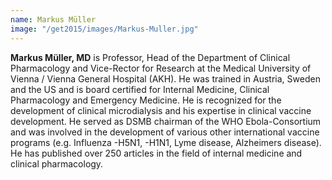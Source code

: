 ```yaml
---
name: Markus Müller
image: "/get2015/images/Markus-Muller.jpg"
---
```


**Markus Müller, MD** is Professor, Head of the Department of Clinical Pharmacology and Vice-Rector for Research at the Medical University of Vienna / Vienna General Hospital (AKH). He was trained in Austria, Sweden and the US and is board certified for Internal Medicine, Clinical Pharmacology and Emergency Medicine. He is recognized for the development of clinical microdialysis and his expertise in clinical vaccine development. He served as DSMB chairman of the WHO Ebola-Consortium and was involved in the development of various other international vaccine programs (e.g. Influenza -H5N1, -H1N1, Lyme disease, Alzheimers disease). He has published over 250 articles in the field of internal medicine and clinical pharmacology.
